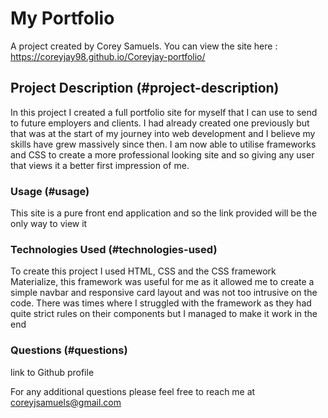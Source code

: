 # My Portfolio

A project created by Corey Samuels.
You can view the site here : https://coreyjay98.github.io/Coreyjay-portfolio/

## Project Description (#project-description)

In this project I created a full portfolio site for myself that I can use to send to future employers and clients. I had already created one previously but that was at the start of my journey into web development and I believe my skills have grew massively since then. I am now able to utilise frameworks and CSS to create a more professional looking site and so giving any user that views it a better first impression of me.

### Usage (#usage)

This site is a pure front end application and so the link provided will be the only way to view it

### Technologies Used (#technologies-used)

To create this project I used HTML, CSS and the CSS framework Materialize, this framework was useful for me as it allowed me to create a simple navbar and responsive card layout and was not too intrusive on the code. There was times where I struggled with the framework as they had quite strict rules on their components but I managed to make it work in the end

### Questions (#questions)

link to Github profile

For any additional questions please feel free to reach me at coreyjsamuels@gmail.com
